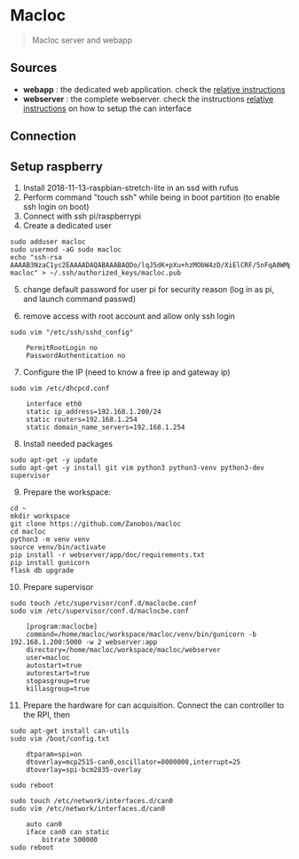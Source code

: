# Macloc

> Macloc server and webapp

## Sources

- **webapp** :
    the dedicated web application. check the [relative instructions](webapp/README.md)
- **webserver** :
    the complete webserver. check the instructions [relative instructions](webserver/README.md) on how to setup the can interface

## Connection

## Setup raspberry

1) Install 2018-11-13-raspbian-stretch-lite in an ssd with rufus
2) Perform command "touch ssh" while being in boot partition (to enable ssh login on boot)
3) Connect with ssh pi/raspberrypi
4) Create a dedicated user
```
sudo adduser macloc
sudo usermod -aG sudo macloc
echo "ssh-rsa AAAAB3NzaC1yc2EAAAADAQABAAABAQDo/lqJ5dK+pXu+hzMObW4zD/XiElCRF/5nFqA0WMpbaKA2g1arjwXI+8RJKJANzyWCTApxPkVobH4e0qdOzEK2r4qxp+RyWfDINmpYI/O44ulqbcD6ocowkDAXyLrM/UAWciljutQ1TMbcqNlGI2mSPxonIA158A9XvJ4J+4CgIJn/iHlgO4m0/hz6/NtHyunVcZeaDonCxpjQ5WoazBq/slesMTJiXUR5RgNjH14ylkl3IZzyR/R/gM+uVMFUiqT7uyFQ8a+TsDdxl+3Bga3K//aiDY14XjyAw0dqBh0YHNuzgHJ1+LIIHAuypcCEPV30+T4GHfiveolNXFHuYzrf macloc" > ~/.ssh/authorized_keys/macloc.pub
```
5) change default password for user pi for security reason (log in as pi, and launch command passwd)

6) remove access with root account and allow only ssh login
```
sudo vim "/etc/ssh/sshd_config"

    PermitRootLogin no
    PasswordAuthentication no
```
7) Configure the IP (need to know a free ip and gateway ip)
```
sudo vim /etc/dhcpcd.conf

    interface eth0
    static ip_address=192.168.1.200/24
    static routers=192.168.1.254
    static domain_name_servers=192.168.1.254
```
8) Install needed packages
```
sudo apt-get -y update
sudo apt-get -y install git vim python3 python3-venv python3-dev supervisor
```
9) Prepare the workspace:
```
cd ~
mkdir workspace
git clone https://github.com/Zanobos/macloc
cd macloc
python3 -m venv venv
source venv/bin/activate
pip install -r webserver/app/doc/requirements.txt
pip install gunicorn
flask db upgrade
```
10) Prepare supervisor
```
sudo touch /etc/supervisor/conf.d/maclocbe.conf
sudo vim /etc/supervisor/conf.d/maclocbe.conf

    [program:maclocbe]
    command=/home/macloc/workspace/macloc/venv/bin/gunicorn -b 192.168.1.200:5000 -w 2 webserver:app
    directory=/home/macloc/workspace/macloc/webserver
    user=macloc
    autostart=true
    autorestart=true
    stopasgroup=true
    killasgroup=true
```
11) Prepare the hardware for can acquisition. Connect the can controller to the RPI, then
```
sudo apt-get install can-utils
sudo vim /boot/config.txt

    dtparam=spi=on
    dtoverlay=mcp2515-can0,oscillator=8000000,interrupt=25
    dtoverlay=spi-bcm2835-overlay

sudo reboot

sudo touch /etc/network/interfaces.d/can0
sudo vim /etc/network/interfaces.d/can0

    auto can0
    iface can0 can static 
        bitrate 500000
sudo reboot
```


